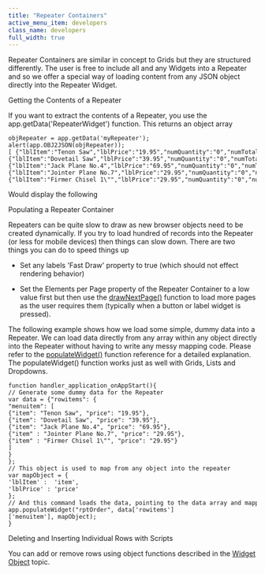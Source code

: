 ```yaml
---
title: "Repeater Containers"
active_menu_item: developers
class_name: developers
full_width: true
---
```



Repeater Containers are similar in concept to Grids but they are structured differently. The user is free to include all and any Widgets into a Repeater and so we offer a special way of loading content from any JSON object directly into the Repeater Widget.

Getting the Contents of a Repeater

If you want to extract the contents of a Repeater, you use the app.getData('RepeaterWidget') function. This returns an object array

    objRepeater = app.getData('myRepeater');
    alert(app.OBJ2JSON(objRepeater));
    [ {"lblItem":"Tenon Saw","lblPrice":"19.95","numQuantity":"0","numTotal":"0","btnRemove":"Remove"},
    {"lblItem":"Dovetail Saw","lblPrice":"39.95","numQuantity":"0","numTotal":"0","btnRemove":"Remove"},
    {"lblItem":"Jack Plane No.4","lblPrice":"69.95","numQuantity":"0","numTotal":"0","btnRemove":"Remove"},
    {"lblItem":"Jointer Plane No.7","lblPrice":"29.95","numQuantity":"0","numTotal":"0","btnRemove":"Remove"},
    {"lblItem":"Firmer Chisel 1\"","lblPrice":"29.95","numQuantity":"0","numTotal":"0","btnRemove":"Remove"}]
   

Would display the following

Populating a Repeater Container

Repeaters can be quite slow to draw as new browser objects need to be created dynamically. If you try to load hundred of records into the Repeater (or less for mobile devices) then things can slow down. There are two things you can do to speed things up

 - Set any labels 'Fast Draw' property to true (which should not effect rendering behavior)

 - Set the Elements per Page property of the Repeater Container to a low value first but then use the [drawNextPage()](../../../../client-api/widget-object-functions/repeater-grid/drawnextpage) function to load more pages as the user requires them (typically when a button or label widget is pressed).

The following example shows how we load some simple, dummy data into a Repeater. We can load data directly from any array within any object directly into the Repeater without having to write any messy mapping code. Please refer to the [populateWidget()](../../../../client-api/widget-data-state-manipulation/populatewidget()/index) function reference for a detailed explanation. The populateWidget() function works just as well with Grids, Lists and Dropdowns.

    function handler_application_onAppStart(){
    // Generate some dummy data for the Repeater
    var data = {"rowitems": {
    "menuitem": [
    {"item": "Tenon Saw", "price": "19.95"},
    {"item": "Dovetail Saw", "price": "39.95"},
    {"item": "Jack Plane No.4", "price": "69.95"},
    {"item" : "Jointer Plane No.7", "price": "29.95"},
    {"item" : "Firmer Chisel 1\"", "price": "29.95"}
    ]
    }
    };
    // This object is used to map from any object into the repeater
    var mapObject = {
    'lblItem' :  'item',
    'lblPrice' : 'price'
    };
    // And this command loads the data, pointing to the data array and mapping object
    app.populateWidget("rptOrder", data['rowitems']['menuitem'], mapObject);
    }
   

Deleting and Inserting Individual Rows with Scripts

You can add or remove rows using object functions described in the [Widget Object](../../../../client-api/objects-titbits/widget-object) topic.

